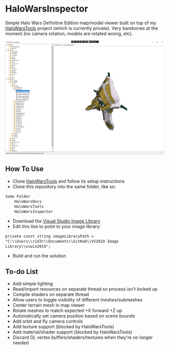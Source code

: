 # HaloWarsInspector

Simple Halo Wars Definitive Edition map/model viewer built on top of my [HaloWarsTools](https://github.com/srogee/HaloWarsTools) project (which is currently private). Very barebones at the moment (no camera rotation, models are rotated wrong, etc).

![Preview](https://raw.githubusercontent.com/srogee/HaloWarsInspector/main/preview.png)

## How To Use
* Clone [HaloWarsTools](https://github.com/srogee/HaloWarsTools) and follow its setup instructions
* Clone this repository into the same folder, like so:
```
Some Folder
    HaloWarsDocs
    HaloWarsTools
    HaloWarsInspector
```
* Download the [Visual Studio Image Library](https://www.microsoft.com/en-us/download/details.aspx?id=35825)
* Edit this line to point to your image library:
```
private const string imageLibraryPath = "C:\\Users\\rid3r\\Documents\\GitHub\\VS2019 Image Library\\vswin2019";
```
* Build and run the solution

## To-do List
* Add simple lighting
* Read/import resources on separate thread so process isn't locked up
* Compile shaders on separate thread
* Allow users to toggle visibility of different meshes/submeshes
* Center terrain mesh in map viewer
* Rotate meshes to match expected +X forward +Z up
* Automatically set camera position based on scene bounds
* Add orbit and fly camera controls
* Add texture support (blocked by HaloWarsTools)
* Add material/shader support (blocked by HaloWarsTools)
* Discard GL vertex buffers/shaders/textures when they're no longer needed
